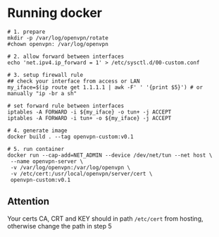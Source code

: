 # Running docker

```
# 1. prepare
mkdir -p /var/log/openvpn/rotate
#chown openvpn: /var/log/openvpn

# 2. allow forward between interfaces
echo 'net.ipv4.ip_forward = 1' > /etc/sysctl.d/00-custom.conf

# 3. setup firewall rule
## check your interface from access or LAN
my_iface=$(ip route get 1.1.1.1 | awk -F' ' '{print $5}') # or manually "ip -br a sh"

# set forward rule between interfaces
iptables -A FORWARD -i ${my_iface} -o tun+ -j ACCEPT
iptables -A FORWARD -i tun+ -o ${my_iface} -j ACCEPT
```

```
# 4. generate image
docker build . --tag openvpn-custom:v0.1
```

```
# 5. run container
docker run --cap-add=NET_ADMIN --device /dev/net/tun --net host \
 --name openvpn-server \
 -v /var/log/openvpn:/var/log/openvpn \
 -v /etc/cert:/usr/local/openvpn/server/cert \
 openvpn-custom:v0.1
```

## Attention
Your certs CA, CRT and KEY should in path `/etc/cert` from hosting, otherwise change the path in step 5
